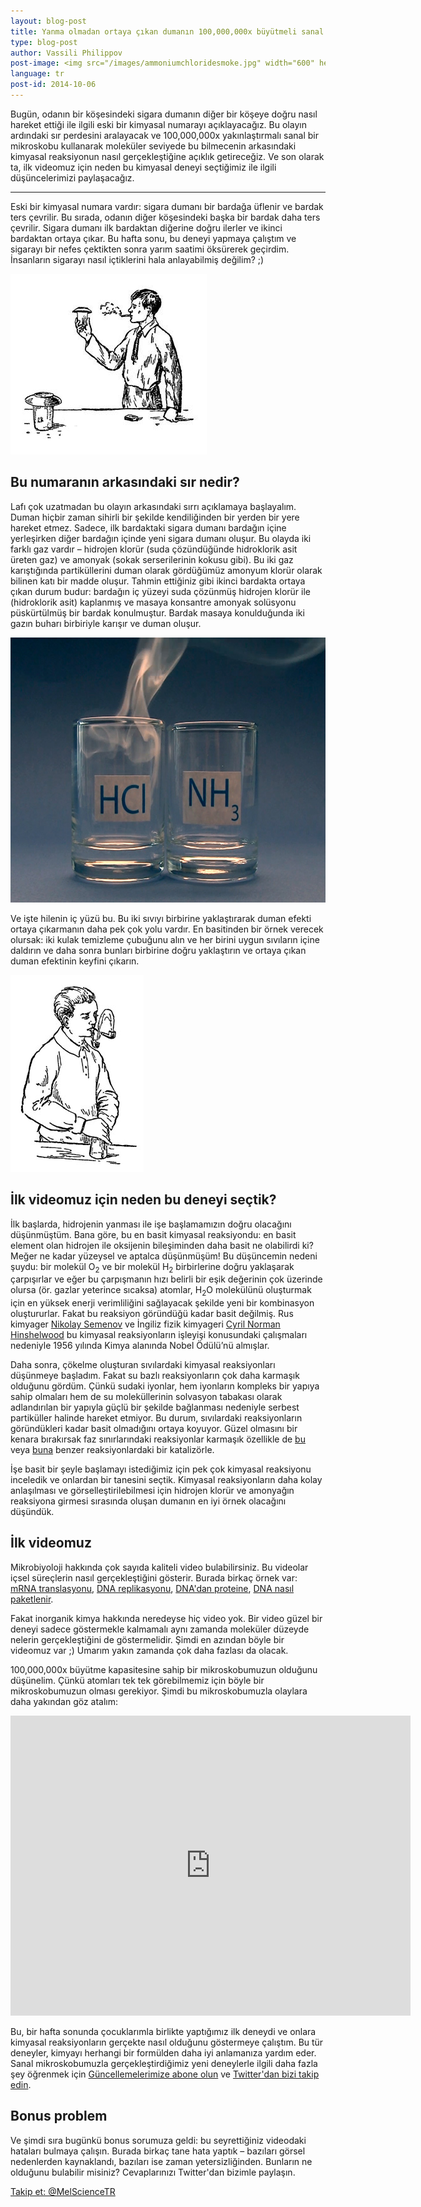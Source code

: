 ```yaml
---
layout: blog-post
title: Yanma olmadan ortaya çıkan dumanın 100,000,000x büyütmeli sanal bir mikroskopla görüntülenmesi
type: blog-post
author: Vassili Philippov
post-image: <img src="/images/ammoniumchloridesmoke.jpg" width="600" height="424" alt="Amonyum klorür dumanı">
language: tr
post-id: 2014-10-06
---
```

Bugün, odanın bir köşesindeki sigara dumanın diğer bir köşeye doğru nasıl hareket ettiği ile ilgili eski bir kimyasal numarayı açıklayacağız. Bu olayın ardındaki sır perdesini aralayacak ve 100,000,000x yakınlaştırmalı sanal bir mikroskobu kullanarak moleküler seviyede bu bilmecenin arkasındaki kimyasal reaksiyonun nasıl gerçekleştiğine açıklık getireceğiz. Ve son olarak ta, ilk videomuz için neden bu kimyasal deneyi seçtiğimiz ile ilgili düşüncelerimizi paylaşacağız.
<!-- more -->

---
Eski bir kimyasal numara vardır: sigara dumanı bir bardağa üflenir ve bardak ters çevrilir. Bu sırada, odanın diğer köşesindeki başka bir bardak daha ters çevrilir. Sigara dumanı ilk bardaktan diğerine doğru ilerler ve ikinci bardaktan ortaya çıkar. Bu hafta sonu, bu deneyi yapmaya çalıştım ve sigarayı bir nefes çektikten sonra yarım saatimi öksürerek geçirdim. İnsanların sigarayı nasıl içtiklerini hala anlayabilmiş değilim? ;)
 
<img src="/images/movingofsmoke.png" width="314" height="289" alt="Duman bir bardaktan diğerine doğru hareket eder">

## Bu numaranın arkasındaki sır nedir?

Lafı çok uzatmadan bu olayın arkasındaki sırrı açıklamaya başlayalım. Duman hiçbir zaman sihirli bir şekilde kendiliğinden bir yerden bir yere hareket etmez. Sadece, ilk bardaktaki sigara dumanı bardağın içine yerleşirken diğer bardağın içinde yeni sigara dumanı oluşur. Bu olayda iki farklı gaz vardır – hidrojen klorür (suda çözündüğünde hidroklorik asit üreten gaz) ve amonyak (sokak serserilerinin kokusu gibi). Bu iki gaz karıştığında partiküllerini duman olarak gördüğümüz amonyum klorür olarak bilinen katı bir madde oluşur. Tahmin ettiğiniz gibi ikinci bardakta ortaya çıkan durum budur: bardağın iç yüzeyi suda çözünmüş hidrojen klorür ile (hidroklorik asit) kaplanmış ve masaya konsantre amonyak solüsyonu püskürtülmüş bir bardak konulmuştur. Bardak masaya konulduğunda iki gazın buharı birbiriyle karışır ve duman oluşur.

<img src="/images/ammoniumchloridesmoke.jpg" width="600" height="424" alt="Amonyum klorür dumanı">

Ve işte hilenin iç yüzü bu. Bu iki sıvıyı birbirine yaklaştırarak duman efekti ortaya çıkarmanın daha pek çok yolu vardır. En basitinden bir örnek verecek olursak: iki kulak temizleme çubuğunu alın ve her birini uygun sıvıların içine daldırın ve daha sonra bunları birbirine doğru yaklaştırın ve ortaya çıkan duman efektinin keyfini çıkarın.

<img src="/images/twosmokingtubes.png" width="213" height="315">

## İlk videomuz için neden bu deneyi seçtik?

İlk başlarda, hidrojenin yanması ile işe başlamamızın doğru olacağını düşünmüştüm. Bana göre, bu en basit kimyasal reaksiyondu: en basit element olan hidrojen ile oksijenin bileşiminden daha basit ne olabilirdi ki? Meğer ne kadar yüzeysel ve aptalca düşünmüşüm! Bu düşüncemin nedeni şuydu: bir molekül O<sub>2</sub> ve bir molekül H<sub>2</sub> birbirlerine doğru yaklaşarak çarpışırlar ve eğer bu çarpışmanın hızı belirli bir eşik değerinin çok üzerinde olursa (ör. gazlar yeterince sıcaksa) atomlar, H<sub>2</sub>O molekülünü oluşturmak için en yüksek enerji verimliliğini sağlayacak şekilde yeni bir kombinasyon oluştururlar. Fakat bu reaksiyon göründüğü kadar basit değilmiş. Rus kimyager <a href="https://tr.wikipedia.org/wiki/Nikolay_Semyonov">Nikolay Semenov</a> ve İngiliz fizik kimyageri <a href="https://tr.wikipedia.org/wiki/Cyril_Norman_Hinshelwood">Cyril Norman Hinshelwood</a> bu kimyasal reaksiyonların işleyişi konusundaki çalışmaları nedeniyle 1956 yılında Kimya alanında Nobel Ödülü’nü almışlar.

Daha sonra, çökelme oluşturan sıvılardaki kimyasal reaksiyonları düşünmeye başladım. Fakat su bazlı reaksiyonların çok daha karmaşık olduğunu gördüm. Çünkü sudaki iyonlar, hem iyonların kompleks bir yapıya sahip olmaları hem de su moleküllerinin solvasyon tabakası olarak adlandırılan bir yapıyla güçlü bir şekilde bağlanması nedeniyle serbest partiküller halinde hareket etmiyor. Bu durum, sıvılardaki reaksiyonların göründükleri kadar basit olmadığını ortaya koyuyor. Güzel olmasını bir kenara bırakırsak faz sınırlarındaki reaksiyonlar karmaşık özellikle de <a href="http://chemistry.melscience.com/experiments/catalytic-oxidation-of-acetone-on-copper-wire.html">bu</a> veya <a href="http://chemistry.melscience.com/experiments/oxidation-of-ammonia-with-platinum-catalyst.html">buna</a> benzer reaksiyonlardaki bir katalizörle.

İşe basit bir şeyle başlamayı istediğimiz için pek çok kimyasal reaksiyonu inceledik ve onlardan bir tanesini seçtik. Kimyasal reaksiyonların daha kolay anlaşılması ve görselleştirilebilmesi için hidrojen klorür ve amonyağın reaksiyona girmesi sırasında oluşan dumanın en iyi örnek olacağını düşündük.

## İlk videomuz

Mikrobiyoloji hakkında çok sayıda kaliteli video bulabilirsiniz. Bu videolar içsel süreçlerin nasıl gerçekleştiğini gösterir. Burada birkaç örnek var: <a href="https://www.youtube.com/watch?v=TfYf_rPWUdY">mRNA translasyonu</a>, <a href="https://www.youtube.com/watch?v=OnuspQG0Jd0">DNA replikasyonu</a>, <a href="https://www.youtube.com/watch?v=D3fOXt4MrOM">DNA'dan proteine</a>, <a href="https://www.youtube.com/watch?v=gbSIBhFwQ4s">DNA nasıl paketlenir</a>.

Fakat inorganik kimya hakkında neredeyse hiç video yok. Bir video güzel bir deneyi sadece göstermekle kalmamalı aynı zamanda moleküler düzeyde nelerin gerçekleştiğini de göstermelidir. Şimdi en azından böyle bir videomuz var ;) Umarım yakın zamanda çok daha fazlası da olacak.

100,000,000x büyütme kapasitesine sahip bir mikroskobumuzun olduğunu düşünelim. Çünkü atomları tek tek görebilmemiz için böyle bir mikroskobumuzun olması gerekiyor. Şimdi bu mikroskobumuzla olaylara daha yakından göz atalım: 

<iframe width="640" height="480" src="http://www.youtube.com/embed/B_zD3NxSsD8?rel=0" frameborder="0" allowfullscreen></iframe>
<br>

Bu, bir hafta sonunda çocuklarımla birlikte yaptığımız ilk deneydi ve onlara kimyasal reaksiyonların gerçekte nasıl olduğunu göstermeye çalıştım. Bu tür deneyler, kimyayı herhangi bir formülden daha iyi anlamanıza yardım eder. Sanal mikroskobumuzla gerçekleştirdiğimiz yeni deneylerle ilgili daha fazla şey öğrenmek için <a href="">Güncellemelerimize abone olun</a> ve <a href="https://twitter.com/MelScienceTR">Twitter'dan bizi takip edin</a>.

## Bonus problem

Ve şimdi sıra bugünkü bonus sorumuza geldi: bu seyrettiğiniz videodaki hataları bulmaya çalışın. Burada birkaç tane hata yaptık – bazıları görsel nedenlerden kaynaklandı, bazıları ise zaman yetersizliğinden. Bunların ne olduğunu bulabilir misiniz? Cevaplarınızı Twitter'dan bizimle paylaşın.

<!-- Begin Twitter follow -->
<a href="https://twitter.com/MelScienceTR" class="twitter-follow-button" data-show-count="false" data-lang="tr" data-size="large">Takip et: @MelScienceTR</a>
<script>!function(d,s,id){var js,fjs=d.getElementsByTagName(s)[0],p=/^http:/.test(d.location)?'http':'https';if(!d.getElementById(id)){js=d.createElement(s);js.id=id;js.src=p+'://platform.twitter.com/widgets.js';fjs.parentNode.insertBefore(js,fjs);}}(document, 'script', 'twitter-wjs');</script>
<!-- End Twitter follow -->
